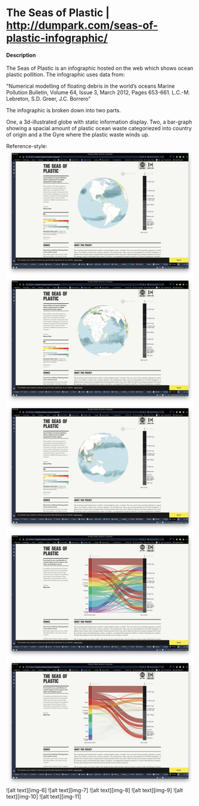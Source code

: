 # The Seas of Plastic | http://dumpark.com/seas-of-plastic-infographic/

[img-1]: https://raw.githubusercontent.com/vk-webdesign/cp2/master/00-Deconstructions/03b__seas-of-plastic-infographic/img/img-1.png "img-1"
[img-2]: https://raw.githubusercontent.com/vk-webdesign/cp2/master/00-Deconstructions/03b__seas-of-plastic-infographic/img/img-2.png "img-2"
[img-3]: https://raw.githubusercontent.com/vk-webdesign/cp2/master/00-Deconstructions/03b__seas-of-plastic-infographic/img/img-3.png "img-3"
[img-4]: https://raw.githubusercontent.com/vk-webdesign/cp2/master/00-Deconstructions/03b__seas-of-plastic-infographic/img/img-4.png "img-4"
[img-5]: https://raw.githubusercontent.com/vk-webdesign/cp2/master/00-Deconstructions/03b__seas-of-plastic-infographic/img/img-5.png "img-5"


#### Description
The Seas of Plastic is an infographic hosted on the web which shows ocean plastic pollition. The infographic uses data from:

"Numerical modelling of floating debris in the world’s oceans Marine Pollution Bulletin, Volume 64, Issue 3, March 2012, Pages 653-661. L.C.-M. Lebreton, S.D. Greer, J.C. Borrero"

The infographic is broken down into two parts.

One, a 3d-illustrated globe with static information display. Two, a bar-graph showing a spacial amount of plastic ocean waste categoriezed into country of origin and a the Gyre where the plastic waste winds up.


Reference-style: 
![alt text][img-1]
![alt text][img-2]
![alt text][img-3]
![alt text][img-4]
![alt text][img-5]
![alt text][img-6]
![alt text][img-7]
![alt text][img-8]
![alt text][img-9]
![alt text][img-10]
![alt text][img-11]